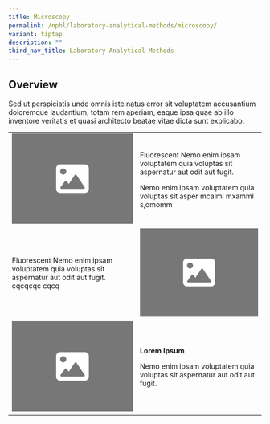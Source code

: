```yaml
---
title: Microscopy
permalink: /nphl/laboratory-analytical-methods/microscopy/
variant: tiptap
description: ""
third_nav_title: Laboratory Analytical Methods
---
```

<h2>Overview</h2>
<p>Sed ut perspiciatis unde omnis iste natus error sit voluptatem accusantium
doloremque laudantium, totam rem aperiam, eaque ipsa quae ab illo inventore
veritatis et quasi architecto beatae vitae dicta sunt explicabo.</p>
<table style="minWidth: 50px">
<colgroup>
<col>
<col>
</colgroup>
<tbody>
<tr>
<td rowspan="1" colspan="1">
<div class="isomer-image-wrapper">
<img style="width: 100%;" height="auto" width="100%" alt="" src="/images/4_3.png">
</div>
</td>
<td rowspan="1" colspan="1">
<p>Fluorescent Nemo enim ipsam voluptatem quia voluptas sit aspernatur aut
odit aut fugit.</p>
<p>Nemo enim ipsam voluptatem quia voluptas sit asper mcalml mxamml s,omomm</p>
</td>
</tr>
<tr>
<td rowspan="1" colspan="1">
<p>Fluorescent Nemo enim ipsam voluptatem quia voluptas sit aspernatur aut
odit aut fugit. cqcqcqc cqcq</p>
<p></p>
</td>
<td rowspan="1" colspan="1">
<div class="isomer-image-wrapper">
<img style="width: 100%;" height="auto" width="100%" alt="" src="/images/4_3.png">
</div>
</td>
</tr>
<tr>
<td rowspan="1" colspan="1">
<div class="isomer-image-wrapper">
<img style="width: 100%;" height="auto" width="100%" alt="" src="/images/4_3.png">
</div>
</td>
<td rowspan="1" colspan="1">
<p><strong>Lorem Ipsum</strong>
</p>
<p>Nemo enim ipsam voluptatem quia voluptas sit aspernatur aut odit aut fugit.</p>
</td>
</tr>
</tbody>
</table>
<p></p>